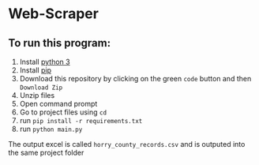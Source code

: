 # Web-Scraper

## To run this program:
1. Install [python 3](https://www.python.org/downloads/release/python-3100/)
2. Install [pip](https://www.geeksforgeeks.org/how-to-install-pip-on-windows/#)
2. Download this repository by clicking on the green `code` button and then `Download Zip`
3. Unzip files
4. Open command prompt
5. Go to project files using `cd`
6. run `pip install -r requirements.txt`
7. run `python main.py`

The output excel is called `horry_county_records.csv` and is outputed into the same project folder